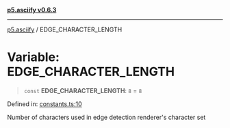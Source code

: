 [**p5.asciify v0.6.3**](../README.md)

***

[p5.asciify](../globals.md) / EDGE\_CHARACTER\_LENGTH

# Variable: EDGE\_CHARACTER\_LENGTH

> `const` **EDGE\_CHARACTER\_LENGTH**: `8` = `8`

Defined in: [constants.ts:10](https://github.com/humanbydefinition/p5-asciify/blob/894d4b9418de1a4cfbf9cd8986198f9aaca3e8b2/src/lib/constants.ts#L10)

Number of characters used in edge detection renderer's character set
